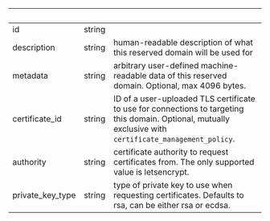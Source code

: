<!-- Code generated for API Clients. DO NOT EDIT. -->

| &nbsp;           | &nbsp; | &nbsp;                                                                                                                                                    |
| ---------------- | ------ | --------------------------------------------------------------------------------------------------------------------------------------------------------- |
| id               | string |                                                                                                                                                           |
| description      | string | human-readable description of what this reserved domain will be used for                                                                                  |
| metadata         | string | arbitrary user-defined machine-readable data of this reserved domain. Optional, max 4096 bytes.                                                           |
| certificate_id   | string | ID of a user-uploaded TLS certificate to use for connections to targeting this domain. Optional, mutually exclusive with `certificate_management_policy`. |
| authority        | string | certificate authority to request certificates from. The only supported value is letsencrypt.                                                              |
| private_key_type | string | type of private key to use when requesting certificates. Defaults to rsa, can be either rsa or ecdsa.                                                     |
